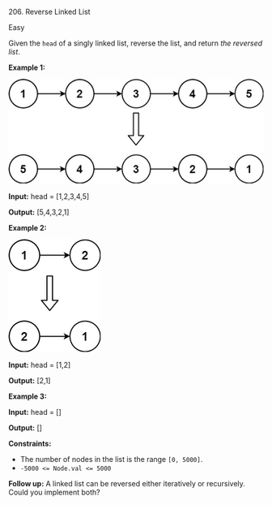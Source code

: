 206\. Reverse Linked List

Easy

Given the `head` of a singly linked list, reverse the list, and return _the reversed list_.

**Example 1:**

![](rev1ex1.jpg)

**Input:** head = [1,2,3,4,5]

**Output:** [5,4,3,2,1] 

**Example 2:**

![](rev1ex2.jpg)

**Input:** head = [1,2]

**Output:** [2,1] 

**Example 3:**

**Input:** head = []

**Output:** [] 

**Constraints:**

*   The number of nodes in the list is the range `[0, 5000]`.
*   `-5000 <= Node.val <= 5000`

**Follow up:** A linked list can be reversed either iteratively or recursively. Could you implement both?